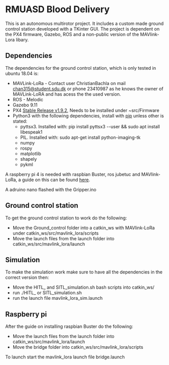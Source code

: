 # RMUASD Blood Delivery
This is an autonomous multirotor project. It includes a custom made ground control station developed with a TKinter GUI.  The project is dependent on the PX4 firmware, Gazebo, ROS and a non-public version of the MAVlink-Lora libary.

## Dependencies
The dependencies for the ground control station, which is only tested in ubuntu 18.04 is:
* MAVLink-LoRa - Contact user ChristianBachla on mail chan315@student.sdu.dk or phone 23410987 as he knows the owner of MAVLink-LoRA and has acess the the used version. 
* ROS - Melodic
* Gazebo 9.11
* PX4 [Stable Release v1.9.2](https://github.com/PX4/Firmware/releases/tag/v1.9.2), Needs to be installed under ~src/Firmware  
* Python3 with the following dependencies, install with [pip](https://linuxize.com/post/how-to-install-pip-on-ubuntu-18.04/) unless other is stated:
  * pyttsx3. Installed with: pip install pyttsx3 --user && sudo apt install libespeak1
  * PIL. Installed with: sudo apt-get install python-imaging-tk
  * numpy
  * rospy
  * matplotlib
  * shapely
  * pykml

A raspberry pi 4 is needed with raspbian Buster, ros jubetuc and MAVlink-LoRa, a guide on this can be found [here](https://junmo1215.github.io/tutorial/2019/07/14/tutorial-install-ROS-and-mavros-in-raspberry-pi.html).

A adruino nano flashed with the Gripper.ino
 
## Ground control station
To get the ground control station to work do the following:
* Move the Ground_control folder into a catkin_ws with MAVlink-LoRa under catkin_ws/src/mavlink_lora/scripts
* Move the launch files from the launch folder into catkin_ws/src/mavlink_lora/launch

## Simulation
To make the simulation work make sure to have all the dependencies in the correct version then:
* Move the HITL_ and SITL_simulation.sh bash scripts into catkin_ws/
* run ./HITL_ or SITL_simulation.sh
* run the launch file mavlink_lora_sim.launch

## Raspberry pi
After the guide on installing raspbian Buster do the following:
* Move the launch files from the launch folder into catkin_ws/src/mavlink_lora/launch
* Move the bridge folder into catkin_ws/src/mavlink_lora/scripts

To launch start the mavlink_lora launch file bridge.launch
